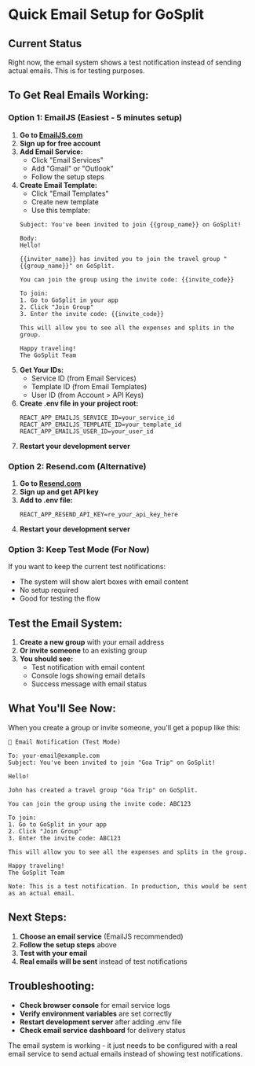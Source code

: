 # Quick Email Setup for GoSplit

## Current Status
Right now, the email system shows a test notification instead of sending actual emails. This is for testing purposes.

## To Get Real Emails Working:

### Option 1: EmailJS (Easiest - 5 minutes setup)

1. **Go to [EmailJS.com](https://www.emailjs.com/)**
2. **Sign up for free account**
3. **Add Email Service:**
   - Click "Email Services"
   - Add "Gmail" or "Outlook"
   - Follow the setup steps
4. **Create Email Template:**
   - Click "Email Templates"
   - Create new template
   - Use this template:
   ```
   Subject: You've been invited to join {{group_name}} on GoSplit!
   
   Body:
   Hello!
   
   {{inviter_name}} has invited you to join the travel group "{{group_name}}" on GoSplit.
   
   You can join the group using the invite code: {{invite_code}}
   
   To join:
   1. Go to GoSplit in your app
   2. Click "Join Group"
   3. Enter the invite code: {{invite_code}}
   
   This will allow you to see all the expenses and splits in the group.
   
   Happy traveling!
   The GoSplit Team
   ```
5. **Get Your IDs:**
   - Service ID (from Email Services)
   - Template ID (from Email Templates)
   - User ID (from Account > API Keys)
6. **Create .env file in your project root:**
   ```
   REACT_APP_EMAILJS_SERVICE_ID=your_service_id
   REACT_APP_EMAILJS_TEMPLATE_ID=your_template_id
   REACT_APP_EMAILJS_USER_ID=your_user_id
   ```
7. **Restart your development server**

### Option 2: Resend.com (Alternative)

1. **Go to [Resend.com](https://resend.com/)**
2. **Sign up and get API key**
3. **Add to .env file:**
   ```
   REACT_APP_RESEND_API_KEY=re_your_api_key_here
   ```
4. **Restart your development server**

### Option 3: Keep Test Mode (For Now)

If you want to keep the current test notifications:
- The system will show alert boxes with email content
- No setup required
- Good for testing the flow

## Test the Email System:

1. **Create a new group** with your email address
2. **Or invite someone** to an existing group
3. **You should see:**
   - Test notification with email content
   - Console logs showing email details
   - Success message with email status

## What You'll See Now:

When you create a group or invite someone, you'll get a popup like this:
```
📧 Email Notification (Test Mode)

To: your-email@example.com
Subject: You've been invited to join "Goa Trip" on GoSplit!

Hello!

John has created a travel group "Goa Trip" on GoSplit.

You can join the group using the invite code: ABC123

To join:
1. Go to GoSplit in your app
2. Click "Join Group"
3. Enter the invite code: ABC123

This will allow you to see all the expenses and splits in the group.

Happy traveling!
The GoSplit Team

Note: This is a test notification. In production, this would be sent as an actual email.
```

## Next Steps:

1. **Choose an email service** (EmailJS recommended)
2. **Follow the setup steps** above
3. **Test with your email**
4. **Real emails will be sent** instead of test notifications

## Troubleshooting:

- **Check browser console** for email service logs
- **Verify environment variables** are set correctly
- **Restart development server** after adding .env file
- **Check email service dashboard** for delivery status

The email system is working - it just needs to be configured with a real email service to send actual emails instead of showing test notifications.